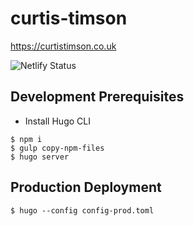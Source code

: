 # curtis-timson

https://curtistimson.co.uk

![Netlify Status](https://api.netlify.com/api/v1/badges/0bf593c9-94db-4cb1-a418-7bf8d3c93261/deploy-status)

## Development Prerequisites

 - Install Hugo CLI

 ```
$ npm i
$ gulp copy-npm-files
$ hugo server
 ```

## Production Deployment

```
$ hugo --config config-prod.toml
```
